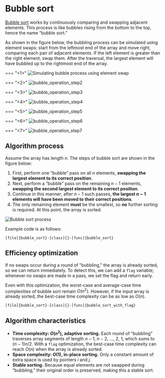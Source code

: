 # Bubble sort

<u>Bubble sort</u> works by continuously comparing and swapping adjacent elements. This process is like bubbles rising from the bottom to the top, hence the name “bubble sort.”

As shown in the figure below, the bubbling process can be simulated using element swaps: start from the leftmost end of the array and move right, comparing each pair of adjacent elements. If the left element is greater than the right element, swap them. After the traversal, the largest element will have bubbled up to the rightmost end of the array.

=== "<1>"
    ![Simulating bubble process using element swap](bubble_sort.assets/bubble_operation_step1.png)

=== "<2>"
    ![bubble_operation_step2](bubble_sort.assets/bubble_operation_step2.png)

=== "<3>"
    ![bubble_operation_step3](bubble_sort.assets/bubble_operation_step3.png)

=== "<4>"
    ![bubble_operation_step4](bubble_sort.assets/bubble_operation_step4.png)

=== "<5>"
    ![bubble_operation_step5](bubble_sort.assets/bubble_operation_step5.png)

=== "<6>"
    ![bubble_operation_step6](bubble_sort.assets/bubble_operation_step6.png)

=== "<7>"
    ![bubble_operation_step7](bubble_sort.assets/bubble_operation_step7.png)

## Algorithm process

Assume the array has length $n$. The steps of bubble sort are shown in the figure below:

1. First, perform one “bubble” pass on all $n$ elements, **swapping the largest element to its correct position**.
2. Next, perform a “bubble” pass on the remaining $n - 1$ elements, **swapping the second largest element to its correct position**.
3. Continue in this manner; after $n - 1$ such passes, **the largest $n - 1$ elements will have been moved to their correct positions**.
4. The only remaining element **must** be the smallest, so **no** further sorting is required. At this point, the array is sorted.

![Bubble sort process](bubble_sort.assets/bubble_sort_overview.png)

Example code is as follows:

```src
[file]{bubble_sort}-[class]{}-[func]{bubble_sort}
```

## Efficiency optimization

If no swaps occur during a round of "bubbling," the array is already sorted, so we can return immediately. To detect this, we can add a `flag` variable; whenever no swaps are made in a pass, we set the flag and return early.

Even with this optimization, the worst-case and average-case time complexities of bubble sort remain $O(n^2)$. However, if the input array is already sorted, the best-case time complexity can be as low as $O(n)$.

```src
[file]{bubble_sort}-[class]{}-[func]{bubble_sort_with_flag}
```

## Algorithm characteristics

- **Time complexity: $O(n^2)$, adaptive sorting.** Each round of “bubbling” traverses array segments of length $n - 1$, $n - 2$, $\dots$, $2$, $1$, which sums to $(n - 1) n / 2$. With a `flag` optimization, the best-case time complexity can reach $O(n)$ when the array is already sorted.
- **Space complexity: $O(1)$, in-place sorting.** Only a constant amount of extra space is used by pointers $i$ and $j$.
- **Stable sorting.** Because equal elements are not swapped during “bubbling,” their original order is preserved, making this a stable sort.
